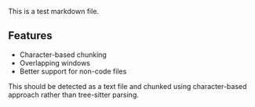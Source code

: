 This is a test markdown file.

## Features
- Character-based chunking
- Overlapping windows
- Better support for non-code files

This should be detected as a text file and chunked using character-based approach rather than tree-sitter parsing.
